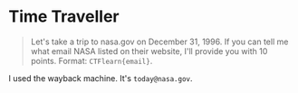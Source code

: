 # Time Traveller

> Let's take a trip to nasa.gov on December 31, 1996. If you can tell me what email NASA listed on their website, I'll provide you with 10 points. Format: `CTFlearn{email}`.

I used the wayback machine. It's `today@nasa.gov`.


